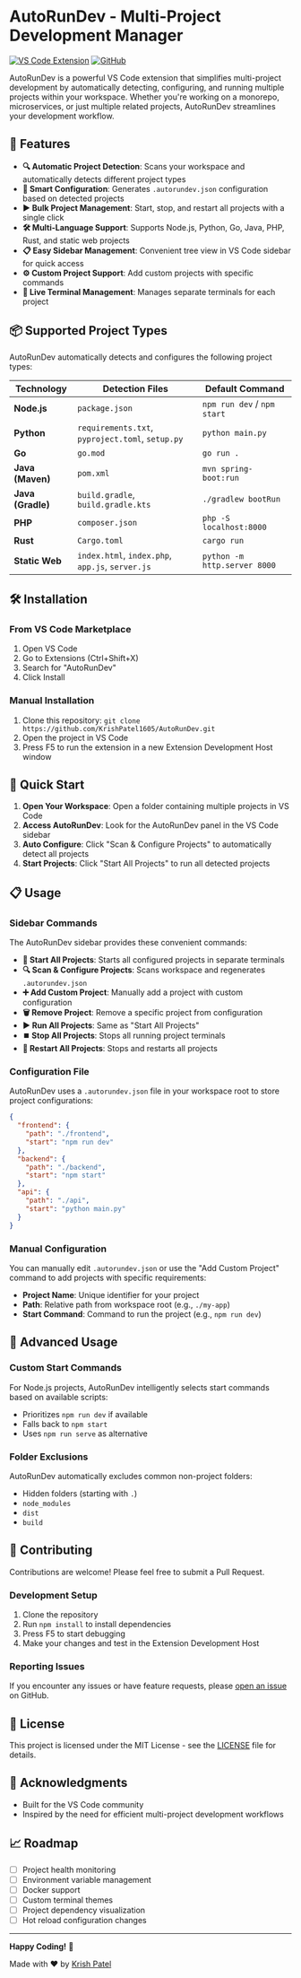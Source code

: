 # AutoRunDev - Multi-Project Development Manager

[![VS Code Extension](https://img.shields.io/badge/VS%20Code-Extension-blue.svg)](https://marketplace.visualstudio.com/items?itemName=KrishPatel.autorundev)
[![GitHub](https://img.shields.io/github/license/KrishPatel1605/AutoRunDev)](https://github.com/KrishPatel1605/AutoRunDev)

AutoRunDev is a powerful VS Code extension that simplifies multi-project development by automatically detecting, configuring, and running multiple projects within your workspace. Whether you're working on a monorepo, microservices, or just multiple related projects, AutoRunDev streamlines your development workflow.

## 🚀 Features

- **🔍 Automatic Project Detection**: Scans your workspace and automatically detects different project types
- **🎯 Smart Configuration**: Generates `.autorundev.json` configuration based on detected projects
- **▶️ Bulk Project Management**: Start, stop, and restart all projects with a single click
- **🛠️ Multi-Language Support**: Supports Node.js, Python, Go, Java, PHP, Rust, and static web projects
- **📋 Easy Sidebar Management**: Convenient tree view in VS Code sidebar for quick access
- **⚙️ Custom Project Support**: Add custom projects with specific commands
- **🔄 Live Terminal Management**: Manages separate terminals for each project

## 📦 Supported Project Types

AutoRunDev automatically detects and configures the following project types:

| Technology | Detection Files | Default Command |
|------------|----------------|-----------------|
| **Node.js** | `package.json` | `npm run dev` / `npm start` |
| **Python** | `requirements.txt`, `pyproject.toml`, `setup.py` | `python main.py` |
| **Go** | `go.mod` | `go run .` |
| **Java (Maven)** | `pom.xml` | `mvn spring-boot:run` |
| **Java (Gradle)** | `build.gradle`, `build.gradle.kts` | `./gradlew bootRun` |
| **PHP** | `composer.json` | `php -S localhost:8000` |
| **Rust** | `Cargo.toml` | `cargo run` |
| **Static Web** | `index.html`, `index.php`, `app.js`, `server.js` | `python -m http.server 8000` |

## 🛠️ Installation

### From VS Code Marketplace
1. Open VS Code
2. Go to Extensions (Ctrl+Shift+X)
3. Search for "AutoRunDev"
4. Click Install

### Manual Installation
1. Clone this repository: `git clone https://github.com/KrishPatel1605/AutoRunDev.git`
2. Open the project in VS Code
3. Press F5 to run the extension in a new Extension Development Host window

## 🎯 Quick Start

1. **Open Your Workspace**: Open a folder containing multiple projects in VS Code
2. **Access AutoRunDev**: Look for the AutoRunDev panel in the VS Code sidebar
3. **Auto Configure**: Click "Scan & Configure Projects" to automatically detect all projects
4. **Start Projects**: Click "Start All Projects" to run all detected projects

## 📋 Usage

### Sidebar Commands

The AutoRunDev sidebar provides these convenient commands:

- **🚀 Start All Projects**: Starts all configured projects in separate terminals
- **🔍 Scan & Configure Projects**: Scans workspace and regenerates `.autorundev.json`
- **➕ Add Custom Project**: Manually add a project with custom configuration
- **🗑️ Remove Project**: Remove a specific project from configuration
- **▶️ Run All Projects**: Same as "Start All Projects"
- **⏹️ Stop All Projects**: Stops all running project terminals
- **🔄 Restart All Projects**: Stops and restarts all projects

### Configuration File

AutoRunDev uses a `.autorundev.json` file in your workspace root to store project configurations:

```json
{
  "frontend": {
    "path": "./frontend",
    "start": "npm run dev"
  },
  "backend": {
    "path": "./backend",
    "start": "npm start"
  },
  "api": {
    "path": "./api",
    "start": "python main.py"
  }
}
```

### Manual Configuration

You can manually edit `.autorundev.json` or use the "Add Custom Project" command to add projects with specific requirements:

- **Project Name**: Unique identifier for your project
- **Path**: Relative path from workspace root (e.g., `./my-app`)
- **Start Command**: Command to run the project (e.g., `npm run dev`)

## 🔧 Advanced Usage

### Custom Start Commands

For Node.js projects, AutoRunDev intelligently selects start commands based on available scripts:
- Prioritizes `npm run dev` if available
- Falls back to `npm start`
- Uses `npm run serve` as alternative

### Folder Exclusions

AutoRunDev automatically excludes common non-project folders:
- Hidden folders (starting with `.`)
- `node_modules`
- `dist`
- `build`

## 🤝 Contributing

Contributions are welcome! Please feel free to submit a Pull Request.

### Development Setup

1. Clone the repository
2. Run `npm install` to install dependencies
3. Press F5 to start debugging
4. Make your changes and test in the Extension Development Host

### Reporting Issues

If you encounter any issues or have feature requests, please [open an issue](https://github.com/KrishPatel1605/AutoRunDev/issues) on GitHub.

## 📄 License

This project is licensed under the MIT License - see the [LICENSE](LICENSE) file for details.

## 🙏 Acknowledgments

- Built for the VS Code community
- Inspired by the need for efficient multi-project development workflows

## 📈 Roadmap

- [ ] Project health monitoring
- [ ] Environment variable management
- [ ] Docker support
- [ ] Custom terminal themes
- [ ] Project dependency visualization
- [ ] Hot reload configuration changes

---

**Happy Coding!** 🎉

Made with ❤️ by [Krish Patel](https://github.com/KrishPatel1605)
